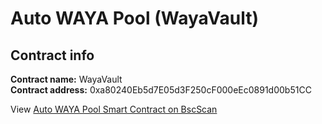 # Auto WAYA Pool (WayaVault)

## Contract info

**Contract name:** WayaVault\
**Contract address:** 0xa80240Eb5d7E05d3F250cF000eEc0891d00b51CC

View [Auto WAYA Pool Smart Contract on BscScan](https://bscscan.com/address/0xa80240eb5d7e05d3f250cf000eec0891d00b51cc#code)
